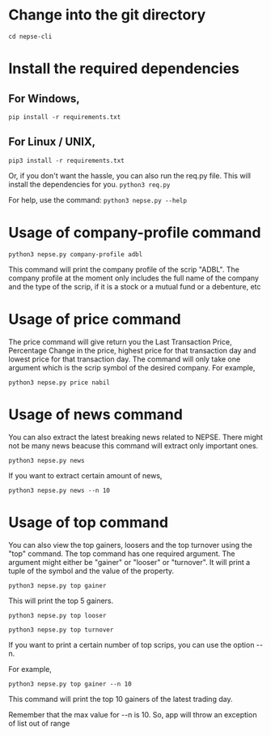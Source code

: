 # Change into the git directory
```cd nepse-cli```


# Install the required dependencies
## For Windows,
```pip install -r requirements.txt```
## For Linux / UNIX,
```pip3 install -r requirements.txt```

Or, if you don't want the hassle, you can also run the req.py file. This will install the dependencies for you.
```python3 req.py```

For help, use the command:
```python3 nepse.py --help```

# Usage of company-profile command
```python3 nepse.py company-profile adbl```

This command will print the company profile of the scrip "ADBL". The company profile at the moment only includes the full name of the company and the type of the scrip, if it is a stock or a mutual fund or a debenture, etc

# Usage of price command

The price command will give return you the Last Transaction Price, Percentage Change in the price, highest price for that transaction day and lowest price for that transaction day. The command will only take one argument which is the scrip symbol of the desired company. For example,

``` python3 nepse.py price nabil ```


# Usage of news command

You can also extract the latest breaking news related to NEPSE. There might not be many news beacuse this command will extract only important ones. 

```python3 nepse.py news```

If you want to extract certain amount of news,

```python3 nepse.py news --n 10```

# Usage of top command

You can also view the top gainers, loosers and the top turnover using the "top" command. The top command has one required argument. The argument might either be "gainer" or "looser" or "turnover". It will print a tuple of the symbol and the value of the property. 

```python3 nepse.py top gainer```

This will print the top 5 gainers.

```python3 nepse.py top looser```

```python3 nepse.py top turnover```

If you want to print a certain number of top scrips, you can use the option --n.

For example, 

```python3 nepse.py top gainer --n 10```

This command will print the top 10 gainers of the latest trading day.

Remember that the max value for --n is 10. So, app will throw an exception of list out of range